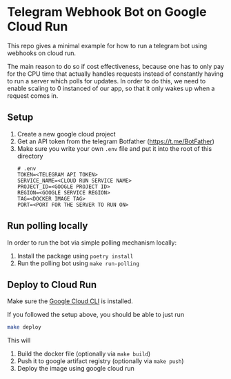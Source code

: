 # Telegram Webhook Bot on Google Cloud Run

This repo gives a minimal example for how to run a telegram bot using webhooks on cloud run.

The main reason to do so if cost effectiveness, because one has to only pay for the CPU time that actually handles requests instead of constantly having to run a server which polls for updates. In order to do this, we need to enable scaling to 0 instanced of our app, so that it only wakes up when a request comes in.

## Setup

1. Create a new google cloud project
2. Get an API token from the telegram Botfather (https://t.me/BotFather)
3. Make sure you write your own `.env` file and put it into the root of this directory
    ```
    # .env
    TOKEN=<TELEGRAM API TOKEN>
    SERVICE_NAME=<CLOUD RUN SERVICE NAME>
    PROJECT_ID=<GOOGLE PROJECT ID>
    REGION=<GOOGLE SERVICE REGION>
    TAG=<DOCKER IMAGE TAG>
    PORT=<PORT FOR THE SERVER TO RUN ON>
    ```

## Run polling locally
In order to run the bot via simple polling mechanism locally:

1. Install the package using `poetry install`
2. Run the polling bot using `make run-polling`

## Deploy to Cloud Run
Make sure the [Google Cloud CLI](https://cloud.google.com/sdk/docs/install) is installed.

If you followed the setup above, you should be able to just run
```bash
make deploy
```

This will
1. Build the docker file (optionally via `make build`)
2. Push it to google artifact registry (optionally via `make push`)
3. Deploy the image using google cloud run

